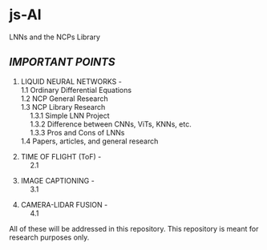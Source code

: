 # js-AI
LNNs and the NCPs Library

## ***IMPORTANT POINTS***
  
1. LIQUID NEURAL NETWORKS -  
 	1.1 Ordinary Differential Equations  
	1.2 NCP General Research  
	1.3 NCP Library Research  
&emsp;	1.3.1 Simple LNN Project  
&emsp;	1.3.2 Difference between CNNs, ViTs, KNNs, etc.   
&emsp;	1.3.3 Pros and Cons of LNNs   
	1.4 Papers, articles, and general research   
  
2. TIME OF FLIGHT (ToF) -    
&emsp; 2.1    
  
3. IMAGE CAPTIONING -    
&emsp; 3.1    
  
4. CAMERA-LIDAR FUSION -    
&emsp; 4.1    
   
  All of these will be addressed in this repository. This repository is meant for research purposes only. 
